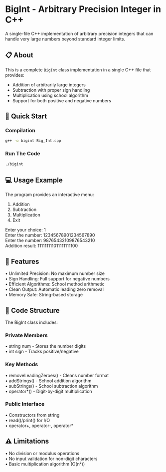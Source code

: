 # BigInt - Arbitrary Precision Integer in C++

A single-file C++ implementation of arbitrary precision integers that can handle very large numbers beyond standard integer limits.

## 📋 About

This is a complete `BigInt` class implementation in a single C++ file that provides:
- Addition of arbitrarily large integers
- Subtraction with proper sign handling  
- Multiplication using school algorithm
- Support for both positive and negative numbers

## 🚀 Quick Start

### Compilation
```bash
g++ -o bigint Big_Int.cpp
```
### Run The Code
```bash
./bigint
```
## 💻 Usage Example

The program provides an interactive menu:
1. Addition
2. Subtraction  
3. Multiplication
4. Exit

Enter your choice: 1  
Enter the number: 12345678901234567890  
Enter the number: 98765432109876543210  
Addition result: 111111111011111111100  

## 🔧 Features
• Unlimited Precision: No maximum number size  
• Sign Handling: Full support for negative numbers  
• Efficient Algorithms: School method arithmetic  
• Clean Output: Automatic leading zero removal  
• Memory Safe: String-based storage  

## 📁 Code Structure
The BigInt class includes:

### Private Members
• string num - Stores the number digits  
• int sign - Tracks positive/negative  

### Key Methods
• removeLeadingZeroes() - Cleans number format  
• addStrings() - School addition algorithm  
• subStrings() - School subtraction algorithm  
• operator*() - Digit-by-digit multiplication  

### Public Interface
• Constructors from string  
• read()/print() for I/O  
• operator+, operator-, operator*  

## ⚠️ Limitations
• No division or modulus operations  
• No input validation for non-digit characters  
• Basic multiplication algorithm (O(n²))  
